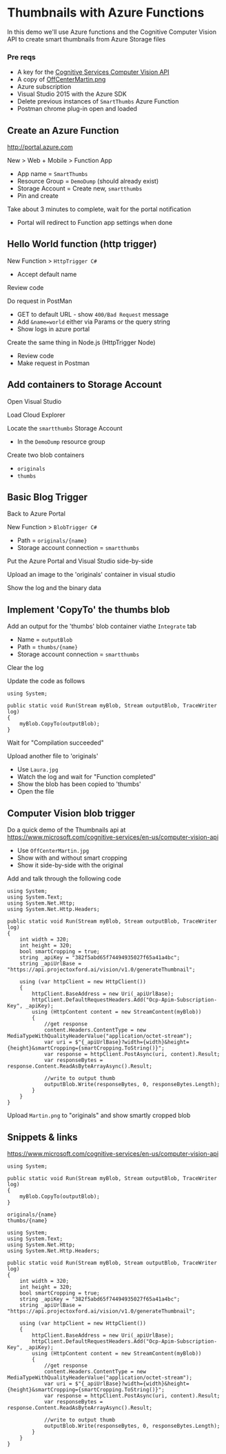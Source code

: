 # Thumbnails with Azure Functions
In this demo we'll use Azure functions and the Cognitive Computer Vision API to create smart thumbnails from Azure Storage files

### Pre reqs
* A key for the [Cognitive Services Computer Vision API](https://www.microsoft.com/cognitive-services/en-us/computer-vision-api)
* A copy of [OffCenterMartin.png](https://raw.githubusercontent.com/martinkearn/Content/master/Blogs/Images/OffCenterMartin.png)
* Azure subscription
* Visual Studio 2015 with the Azure SDK
* Delete previous instances of `SmartThumbs` Azure Function
* Postman chrome plug-in open and loaded

## Create an Azure Function
http://portal.azure.com

New > Web + Mobile > Function App
* App name = `SmartThumbs`
* Resource Group = `DemoDump` (should already exist)
* Storage Account = Create new, `smartthumbs`
* Pin and create

Take about 3 minutes to complete, wait for the portal notification
* Portal will redirect to Function app settings when done

## Hello World function (http trigger)
New Function > `HttpTrigger C#`
* Accept default name

Review code

Do request in PostMan
* GET to default URL - show `400/Bad Request` message
* Add `&name=world` either via Params or the query string
* Show logs in azure portal

Create the same thing in Node.js (HttpTrigger Node)
* Review code
* Make request in Postman

## Add containers to Storage Account
Open Visual Studio

Load Cloud Explorer

Locate the `smartthumbs` Storage Account
* In the `DemoDump` resource group

Create two blob containers 
* `originals`
* `thumbs`

## Basic Blog Trigger
Back to Azure Portal

New Function > `BlobTrigger C#`
* Path = `originals/{name}`
* Storage account connection = `smartthumbs`

Put the Azure Portal and Visual Studio side-by-side

Upload an image to the 'originals' container in visual studio

Show the log and the binary data

## Implement 'CopyTo' the thumbs blob
Add an output for the 'thumbs' blob container viathe `Integrate` tab
* Name = `outputBlob`
* Path = `thumbs/{name}`
* Storage account connection = `smartthumbs`

Clear the log

Update the code as follows
```
using System;

public static void Run(Stream myBlob, Stream outputBlob, TraceWriter log)
{
    myBlob.CopyTo(outputBlob);
}
```

Wait for "Compilation succeeded"

Upload another file to 'originals'
* Use `Laura.jpg`
* Watch the log and wait for "Function completed"
* Show the blob has been copied to 'thumbs'
* Open the file

## Computer Vision blob trigger
Do a quick demo of the Thumbnails api at https://www.microsoft.com/cognitive-services/en-us/computer-vision-api
* Use `OffCenterMartin.jpg`
* Show with and without smart cropping
* Show it side-by-side with the original

Add and talk through the following code 

```
using System;
using System.Text;
using System.Net.Http;
using System.Net.Http.Headers;

public static void Run(Stream myBlob, Stream outputBlob, TraceWriter log)
{
    int width = 320;
    int height = 320;
    bool smartCropping = true;
    string _apiKey = "382f5abd65f74494935027f65a41a4bc";
    string _apiUrlBase = "https://api.projectoxford.ai/vision/v1.0/generateThumbnail";
    
    using (var httpClient = new HttpClient())
    {
        httpClient.BaseAddress = new Uri(_apiUrlBase);
        httpClient.DefaultRequestHeaders.Add("Ocp-Apim-Subscription-Key", _apiKey);
        using (HttpContent content = new StreamContent(myBlob))
        {
            //get response
            content.Headers.ContentType = new MediaTypeWithQualityHeaderValue("application/octet-stream");
            var uri = $"{_apiUrlBase}?width={width}&height={height}&smartCropping={smartCropping.ToString()}";
            var response = httpClient.PostAsync(uri, content).Result;
            var responseBytes = response.Content.ReadAsByteArrayAsync().Result;
            
            //write to output thumb
            outputBlob.Write(responseBytes, 0, responseBytes.Length);
        }
    }
}
```

Upload `Martin.png` to "originals" and show smartly cropped blob

## Snippets & links
https://www.microsoft.com/cognitive-services/en-us/computer-vision-api

```
using System;

public static void Run(Stream myBlob, Stream outputBlob, TraceWriter log)
{
    myBlob.CopyTo(outputBlob);
}
```

```
originals/{name}
thumbs/{name}
```

```
using System;
using System.Text;
using System.Net.Http;
using System.Net.Http.Headers;

public static void Run(Stream myBlob, Stream outputBlob, TraceWriter log)
{
    int width = 320;
    int height = 320;
    bool smartCropping = true;
    string _apiKey = "382f5abd65f74494935027f65a41a4bc";
    string _apiUrlBase = "https://api.projectoxford.ai/vision/v1.0/generateThumbnail";
    
    using (var httpClient = new HttpClient())
    {
        httpClient.BaseAddress = new Uri(_apiUrlBase);
        httpClient.DefaultRequestHeaders.Add("Ocp-Apim-Subscription-Key", _apiKey);
        using (HttpContent content = new StreamContent(myBlob))
        {
            //get response
            content.Headers.ContentType = new MediaTypeWithQualityHeaderValue("application/octet-stream");
            var uri = $"{_apiUrlBase}?width={width}&height={height}&smartCropping={smartCropping.ToString()}";
            var response = httpClient.PostAsync(uri, content).Result;
            var responseBytes = response.Content.ReadAsByteArrayAsync().Result;
            
            //write to output thumb
            outputBlob.Write(responseBytes, 0, responseBytes.Length);
        }
    }
}
```